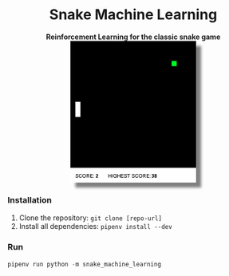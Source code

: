 <div align="center">
  <h1>Snake Machine Learning</h1>
  <strong>Reinforcement Learning for the classic snake game</strong>
  <img src="snake.gif" width="50%" alt="snake.gif" style="box-shadow: 10px 10px 5px grey;">
</div>

### Installation

1. Clone the repository: `git clone [repo-url]`
2. Install all dependencies: `pipenv install --dev`

### Run

```python
pipenv run python -m snake_machine_learning 
```